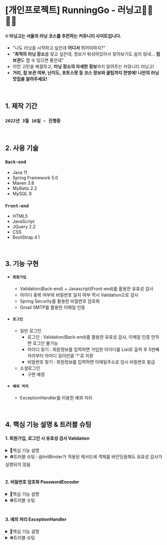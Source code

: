 # [개인프로젝트] RunningGo - 러닝고🏃‍♀️🏃‍♂️
#### 💡 러닝고는 서울의 러닝 코스를 추천하는 커뮤니티 사이트입니다.
* "나도 러닝을 시작하고 싶은데 **어디서** 뛰어야하지?"
* "**최적의 러닝 장소**를 찾고 싶은데, 정보가 뒤섞여있어서 찾아보기도 쉽지 않네... **짐보관**도 할 수 있으면 좋은데"
* 이런 고민을 해결하고, **러닝 장소의 자세한 정보**까지 알려주는 커뮤니티 러닝고!
* **거리, 짐 보관 여부, 난이도, 포토스팟 등 코스 정보와 꿀팁까지 한방에! 나만의 러닝 맛집을 알려주세요!**

<br>

## 1. 제작 기간
### `2022년 3월 16일 ~ 진행중`

<br>

## 2. 사용 기술
### `Back-end`
* Java 11
* Spring Framework 5.0
* Maven 3.8
* MyBatis 2.2
* MySQL 8

### `Front-end`
* HTML5
* JavaScript
* JQuery 2.2
* CSS
* BootStrap 4.1

<br>

## 3. 기능 구현
* #### `회원가입`
  * Validation(Back-end) + Javascript(Front-end)를 활용한 유효성 검사
  * 아이디 중복 여부와 비밀번호 일치 여부 역시 Validation으로 검사
  * Spring Security를 활용한 비밀번호 암호화
  * Gmail SMTP를 활용한 이메일 인증

* #### `로그인`
  * 일반 로그인
    * 로그인 : Validation(Back-end)를 활용한 유효성 검사, 이메일 인증 안하면 로그인 불가능
    * 아이디 찾기 : 회원정보를 입력하면 가입한 아이디를 List로 출력 후 5번째 자리부터 아이디 길이만큼 '\*'로 치환
    * 비밀번호 찾기 : 회원정보를 입력하면 이메일주소로 임시 비밀번호 발급
  * 소셜로그인
    * 구현  예정

* #### `예외 처리`
  * ExceptionHandler를 이용한 예외 처리

<br>

## 4. 핵심 기능 설명 & 트러블 슈팅
#### 1. 회원가입, 로그인 시 유효성 검사 Validation
<details>
  <summary>📌핵심 기능 설명</summary>
	
  ##### `1. 제약조건 어노테이션을 활용한 데이터 형식 유효성 검사`
  * 먼저, 유효성 검사가 필요한 MemberDto 객체의 각 필드에 제약조건 어노테이션을 적용해주었다.(@NotBlank, @Pattern)  
  * JoinController에서는 MemberDto 객체 앞에 @Valid 어노테이션을 적용해주었고, Errors를 통해 유효성 검사 적합 여부를 확인했다.  
  * @Valid가 적용된 MemberDto 객체에서 유효성 검사 중 에러가 발생하면 error.hasErrors()메서드에서는 true값이 반환되고, 조건문을 사용하여 에러가 발생했을 시 메세지를 출력한 후 작성중인 폼이 그대로 유지되는 코드를 작성하였다.  
  * **‼결과‼** 회원가입 시 데이터 형식이 유효하지 않으면 오류 메세지를 출력하고, 작성중인 폼이 그대로 유지되도록 구현할 수 있었다.  
  * [이미지로 코드 & 결과 확인하기](https://user-images.githubusercontent.com/84839167/161678010-5aac77c5-1f72-4ae2-a74b-af5bed0deb9f.png)

  ##### `2. WebDataBinder를 활용한 유효성 검사`
  * 제약조건 어노테이션으로 할 수 없는 유효성 검사는 WebDataBinder를 활용하였다.
    * 회원가입 시 아이디 중복확인과 비밀번호-비밀번호확인 일치 여부(JoinController)
    * 로그인 시 아이디, 비밀번호의 존재 여부(LoginController)
  * 먼저, 각 Controller의 상단에 @InitBinder 어노테이션을 적용하고, WebDataBinder 객체를 매개변수로 받는 메서드를 만들어주었다.
  * 나는 각 Controller에서 검증할 내용이 서로 달랐기 때문에 Validator 인터페이스를 구현한 클래스를 추상클래스로 만들었다.
    * 👉[AbstractValidator 코드확인](https://github.com/jeejee1106/ToyProject-RunningGo/blob/1c6c8384af327871bb1144f4fdbbe8b41836bc88/src/main/java/com/runninggo/toy/validator/AbstractValidator.java#L9)
  * 그리고 그 추상클래스를 다시 상속 받는 두 개의 검증클래스를 만들어 위 메서드에 각각 바인딩 해주었다.
    * 👉[JoinValidator 코드확인](https://github.com/jeejee1106/ToyProject-RunningGo/blob/1c6c8384af327871bb1144f4fdbbe8b41836bc88/src/main/java/com/runninggo/toy/validator/IdDuplCkValidator.java#L11) 👉[LoginValidator 코드확인](https://github.com/jeejee1106/ToyProject-RunningGo/blob/1c6c8384af327871bb1144f4fdbbe8b41836bc88/src/main/java/com/runninggo/toy/validator/LoginCheckValidator.java#L11)
  * 또한, messageSource를 사용해 에러 발생 시 전달할 메시지도 에러코드에 저장해주었고, 위 1번과 같이 @Valid와 Errors를 활용해 유효성 검사 적합 여부를 확인했다.  
  * **‼결과‼** 유효하지 않은 값이 들어오면 저장해준 에러코드를 출력하고, 더 이상 회원가입, 로그인이 진행되지 못하도록 구현할 수 있었다.  
  * [이미지로 코드 & 결과 확인하기](https://user-images.githubusercontent.com/84839167/161677883-4e4976b7-81ee-480f-98e8-ba1563627b0b.png)

</details>
<details>
  <summary>⚽트러블 슈팅 : @InitBinder가 적용된 메서드에 객체를 바인딩을해도 유효성 검사가 실행되지 않음</summary>

<br>
유효성 검사에 들어가기 전, 구글링을 통해 바인딩 객체가 하나일 땐 setValidator() 메서드를, 하나 이상일 땐 addValidators() 메서드를 사용해야 한다는 것을 공부한 후 코드를 작성했다.
	
  ##### `1. 회원가입 시 유효성 검사 미작동`
  * 첫 번째 시도 : 아이디 중복 검사 클래스, 비밀번호 일치 검사 클래스를 addValidators() 메서드를 사용해 각각 바인딩 -> ⭕정상 작동!  
  * 두 번째 시도 : 두 클래스를 하나의 클래스로 구현해도 될 것 같다는 생각에 JoinCkValidator클래스를 만들어 코드를 합친 후 <br> 바인딩할 객체가 하나이기 때문에 setValidator() 메서드로 변경 -> ❌비정상작동
    * 하고자 했던 바인딩을 통한 유효성 검사는 잘 되었지만, 잘 되던 데이터 형식 유효성 검사가 작동하지 않았다.
  * 세 번째 시도 : 객체가 하나이지만 혹시나 하는 마음에 addValidators() 메서드로 다시 변경 -> ⭕정상 작동!
<details>
  <summary>👉코드확인</summary>

  <div markdown="1">    

  ```java
	  //첫 번째 코드 - 정상작동
	  @InitBinder
	  public void validator(WebDataBinder binder) {
		  binder.addValidators(IdDuplCkValidator);
	  	  binder.addValidators(passMctCkValidator);
	  }
	  
	  //두 번째 코드 - 비정상작동
	  @InitBinder
	  public void validator(WebDataBinder binder) {
		  binder.addValidators(joinCkValidator);
	  }

	  //세 번째 코드 - 정상작동
	  @InitBinder
	  public void validator(WebDataBinder binder) {
		  binder.setValidator(joinCkValidator);
	  }
  ```
  </div>
</details>
	
객체가 하나인데 setValidator() 메서드가 아닌 addValidators() 메서드를 사용했을 때 정상 작동하는 이유가 무엇일까?  
사실 정확한 이유는 찾지 못했지만, 아래 로그인 시 유효성 검사까지 완료해보니 짐작 가는 부분이 생겼다.  
	
  ##### `2. 로그인 시 유효성 검사 미작동`
  * 첫 번째 시도 : 아이디, 비밀번호 존재 여부를 검사하는 클래스를 만든 후 회원가입과 똑같이 addValidators() 메서드 사용 -> ❌비정상작동
    * 회원가입 시에 필요한 MemberDto객체의 데이터 형식 검사를 진행하며 에러 발생
  * 두 번째 시도 : setValidator() 메서드로 변경 -> ⭕정상작동!
<details>
  <summary>👉코드확인</summary>

  <div markdown="1">    

  ```java
	  //첫 번째 코드 - 비정상작동
	  @InitBinder
	  public void validator(WebDataBinder binder) {
		  binder.addValidators(LoginCkValidator);
	  }
	  
	  //두 번째 코드 - 정상작동
	  @InitBinder
	  public void validator(WebDataBinder binder) {
		  binder.setValidator(LoginCkValidator);
	  }
  ```
  </div>
</details>

로그인할 때에는 데이터 형식을 검사하길 원하지 않았는데 첫 번째 시도에선 이 부분으로 인해 에러가 발생했다.  
문득 setValidator() 메서드가 아닌 addValidators() 메서드를 사용하고 있었다는 사실을 깨닫고, setValidator() 메서드로 수정해주었다.  
이 과정에서 회원가입 두 번째 시도와 같이 데이터 형식 검사를 하지 않는다는 것을 알아냈고,  힌트를 얻을 수 있었다.

위 두 경우를 보면 회원가입 유효성 검사에서는 addValidators()메서드를,  
로그인 유효성 검사에서는 setValidator()메서드를 사용해야 정상작동하는 것을 알 수 있다.  
회원가입도 검사할 객체가 하나인데 왜 addValidators() 메서드만 정상작동하는걸까?  
내가 찾은 답은 `'어노테이션을 통한 데이터 유효성 검사 또한 하나의 유효성 검사 객체(?)로 인식한다.'` 이다.  

`그렇다면?` 회원가입에서는 데이터 형식 유효성 검사와 커스텀 유효성 검사 두 개가 이루어지니 addValidators()메서드를,  
로그인은 커스텀 유효성 검사 하나만 이루어지면 되니 setValidator()메서드를 사용하면 된다는 것이 내가 찾은 결론이다.  
또한 검증하려는 객체가 하나 이상일 땐 어노테이션으로 정의한 데이터 유효성 검사가 우선적으로 이루어진다는 것을 예상할 수 있다.
	
</details>

<br>

#### 2. 비밀번호 암호화 PasswordEncoder
<details>
  <summary>📌핵심 기능 설명</summary>
  
</details>
<details>
  <summary>⚽트러블 슈팅</summary>
  
</details>

<br>

#### 3. 예외 처리 ExceptionHandler
<details>
  <summary>📌핵심 기능 설명</summary>
  
</details>
<details>
  <summary>⚽트러블 슈팅</summary>
  
</details>
